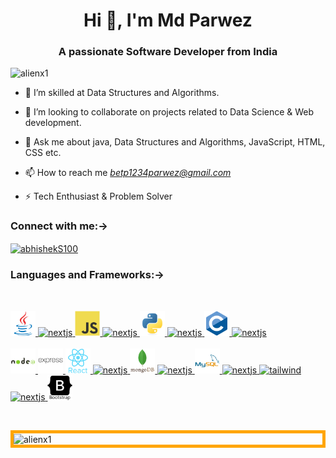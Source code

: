 <h1 align="center">Hi 👋, I'm Md Parwez</h1>
<h3 align="center">A passionate Software Developer from India</h3>

<p align="left"> <img src="https://komarev.com/ghpvc/?username=MdParwez&label=Profile%20views&color=0e75b6&style=flat" alt="alienx1" /> </p>

- 🌱  I’m skilled at Data Structures and Algorithms.
  
- 👯  I’m looking to collaborate on projects related to Data Science & Web development.

- 💬  Ask me about java, Data Structures and Algorithms, JavaScript, HTML, CSS etc.

- 📫  How to reach me *betp1234parwez@gmail.com*

- ⚡ Tech Enthusiast & Problem Solver

<h3 align="left">Connect with me:-></h3>
<p align="left">
<!-- <a href="https://twitter.com/_abhishekS100" target="blank"><img align="center" src="https://raw.githubusercontent.com/rahuldkjain/github-profile-readme-generator/master/src/images/icons/Social/twitter.svg" alt="_abhishekS100" height="30" width="40" /></a> -->
<a href="https://www.linkedin.com/in/md-parwez-3a44871b7" target="blank"><img align="center" src="https://raw.githubusercontent.com/rahuldkjain/github-profile-readme-generator/master/src/images/icons/Social/linked-in-alt.svg" alt="abhishekS100" height="30" width="40" /></a>
<!-- <a href="https://www.instagram.com/abhishek_s1729/" target="blank"><img align="center" src="https://raw.githubusercontent.com/rahuldkjain/github-profile-readme-generator/master/src/images/icons/Social/instagram.svg" alt="abhishekS100" height="30" width="40" /></a> -->
</p>

<h3 align="left">Languages and Frameworks:-></h3>
<br/>
<p align="left">
   <a href="https://www.java.com" target="_blank" rel="noreferrer">
     <img src="https://raw.githubusercontent.com/devicons/devicon/master/icons/java/java-original.svg"
              alt="java"
              width="40"
              height="40" /> </a>
   <a href="https://nextjs.org/" target="_blank" rel="noreferrer">
     <img src="https://cdn.worldvectorlogo.com/logos/nextjs-2.svg"
              alt="nextjs"
              width="40"
              height="40" /> </a>
   <a href="https://developer.mozilla.org/en-US/docs/Web/JavaScript" target="_blank" rel="noreferrer" >
     <img src="https://raw.githubusercontent.com/devicons/devicon/master/icons/javascript/javascript-original.svg"
              alt="javascript"
              width="40"
              height="40"/> </a> 
   <a href="https://nextjs.org/" target="_blank" rel="noreferrer">
     <img src="https://cdn.worldvectorlogo.com/logos/nextjs-2.svg"
              alt="nextjs"
              width="40"
              height="40" /> </a>
   <a href="https://www.python.org" target="_blank" rel="noreferrer">
     <img src="https://raw.githubusercontent.com/devicons/devicon/master/icons/python/python-original.svg"
              alt="python"
              width="40"
              height="40" /> </a>
   <a href="https://nextjs.org/" target="_blank" rel="noreferrer">
     <img src="https://cdn.worldvectorlogo.com/logos/nextjs-2.svg"
              alt="nextjs"
              width="40"
              height="40" /> </a>
   <a href="https://www.cprogramming.com/" target="_blank" rel="noreferrer">
     <img src="https://raw.githubusercontent.com/devicons/devicon/master/icons/c/c-original.svg"
              alt="c"
              width="40"
              height="40"/> </a>
   <a href="https://nextjs.org/" target="_blank" rel="noreferrer">
     <img src="https://cdn.worldvectorlogo.com/logos/nextjs-2.svg"
              alt="nextjs"
              width="40"
              height="40" /> </a>
  <br/><br/>
   <a href="https://nodejs.org" target="_blank" rel="noreferrer">
     <img src="https://raw.githubusercontent.com/devicons/devicon/master/icons/nodejs/nodejs-original-wordmark.svg"
              alt="nodejs"
              width="40"
              height="40" /> </a>
   <a href="https://www.expressjs.com" target="_blank" rel="noreferrer">
    <img src="https://raw.githubusercontent.com/devicons/devicon/master/icons/express/express-original-wordmark.svg"
              alt="express"
              width="40"
              height="40" /> </a>
   <a href="https://reactjs.org/" target="_blank" rel="noreferrer">
     <img src="https://raw.githubusercontent.com/devicons/devicon/master/icons/react/react-original-wordmark.svg"
              alt="react"
              width="40"
              height="40"/> </a>
   <a href="https://nextjs.org/" target="_blank" rel="noreferrer">
     <img src="https://cdn.worldvectorlogo.com/logos/nextjs-2.svg"
              alt="nextjs"
              width="40"
              height="40" /> </a>
   <a href="https://www.mongodb.com/" target="_blank" rel="noreferrer">
    <img src="https://raw.githubusercontent.com/devicons/devicon/master/icons/mongodb/mongodb-original-wordmark.svg"
              alt="mongodb"
              width="40"
              height="40" /> </a>
   <a href="https://nextjs.org/" target="_blank" rel="noreferrer">
     <img src="https://cdn.worldvectorlogo.com/logos/nextjs-2.svg"
              alt="nextjs"
              width="40"
              height="40" /> </a>
   <a href="https://www.mysql.com/" target="_blank" rel="noreferrer">
     <img src="https://raw.githubusercontent.com/devicons/devicon/master/icons/mysql/mysql-original-wordmark.svg"
              alt="mysql"
              width="40"
              height="40"/> </a>
   <a href="https://nextjs.org/" target="_blank" rel="noreferrer">
     <img src="https://cdn.worldvectorlogo.com/logos/nextjs-2.svg"
              alt="nextjs"
              width="40"
              height="40" /> </a>
   <a href="https://tailwindcss.com/" target="_blank" rel="noreferrer">
     <img src="https://www.vectorlogo.zone/logos/tailwindcss/tailwindcss-icon.svg"
              alt="tailwind"
              width="40"
              height="40"/> </a>
   <a href="https://nextjs.org/" target="_blank" rel="noreferrer">
     <img src="https://cdn.worldvectorlogo.com/logos/nextjs-2.svg"
              alt="nextjs"
              width="40"
              height="40" /> </a>
   <a href="https://getbootstrap.com" target="_blank" rel="noreferrer">
   <img src="https://raw.githubusercontent.com/devicons/devicon/master/icons/bootstrap/bootstrap-plain-wordmark.svg"
              alt="bootstrap"
              width="40"
              height="40"/> </a>
   </p>

<!-- <p><img align="center" src="https://github-readme-stats.vercel.app/api/top-langs?username=alienx1&show_icons=true&locale=en&layout=compact" alt="alienx1" /></p> -->
<br/>

<p style = "border : 5px solid #FFA500"><img align="center" src="https://github-readme-streak-stats.herokuapp.com/?user=alienx1&" alt="alienx1" /></p>
